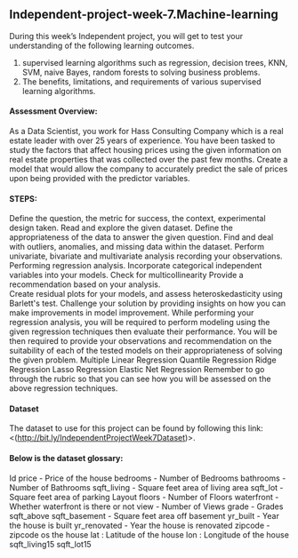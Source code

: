 ## Independent-project-week-7.Machine-learning
During this week’s Independent project, you will get to test your understanding of the following learning outcomes.  
1. supervised learning algorithms such as regression, decision trees, KNN, SVM, naive Bayes, random forests to solving business problems. 
2. The benefits, limitations, and requirements of various supervised learning algorithms. 
#### Assessment Overview:  
As a Data Scientist, you work for Hass Consulting Company which is a real estate leader with over 25 years of experience. You have been tasked to study the factors that affect housing prices using the given information on real estate properties that was collected over the past few months. 
Create a model that would allow the company to accurately predict the sale of prices upon being provided with the predictor variables.  

#### STEPS: 
Define the question, the metric for success, the context, experimental design taken. Read and explore the given dataset. 
Define the appropriateness of the data to answer the given question. 
Find and deal with outliers, anomalies, and missing data within the dataset. 
Perform univariate, bivariate and multivariate analysis recording your observations. 
Performing regression analysis. 
Incorporate categorical independent variables into your models. 
Check for multicollinearity Provide a recommendation based on your analysis.  
Create residual plots for your models, and assess heteroskedasticity using Barlett's test. 
Challenge your solution by providing insights on how you can make improvements in model improvement. While performing your regression analysis, you will be required to perform modeling using the given regression techniques then evaluate their performance. 
You will be then required to provide your observations and recommendation on the suitability of each of the tested models on their appropriateness of solving the given problem.  Multiple Linear Regression Quantile Regression Ridge Regression Lasso Regression Elastic Net Regression Remember to go through the rubric so that you can see how you will be assessed on the above regression techniques.  
#### Dataset  
The dataset to use for this project can be found by following this link: <(http://bit.ly/IndependentProjectWeek7Dataset)>.  

#### Below is the dataset glossary: 
Id  price  - Price of the house bedrooms - Number of Bedrooms bathrooms - Number of Bathrooms sqft_living - Square feet area of living area sqft_lot  - Square feet area of parking Layout floors - Number of Floors waterfront - Whether waterfront is there or not view - Number of Views grade - Grades sqft_above sqft_basement - Square feet area off basement yr_built - Year the house is built yr_renovated - Year the house is renovated zipcode - zipcode os the house lat : Latitude of the house lon : Longitude of the house sqft_living15 sqft_lot15
